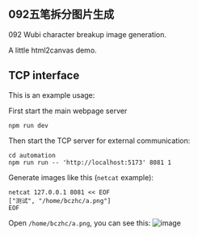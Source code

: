 092五笔拆分图片生成
---
092 Wubi character breakup image generation.

A little html2canvas demo.

## TCP interface
This is an example usage:

First start the main webpage server
```shell
npm run dev
```
Then start the TCP server for external communication:
```shell
cd automation
npm run run -- 'http://localhost:5173' 8081 1
```
Generate images like this (`netcat` example):
```shell
netcat 127.0.0.1 8081 << EOF
["测试", "/home/bczhc/a.png"]
EOF
```
Open `/home/bczhc/a.png`, you can see this:
![image](https://github.com/bczhc/092-breakup-generate-image/assets/49330580/edaf27a4-e66d-4f6e-8ed4-b251c8bc8279)
